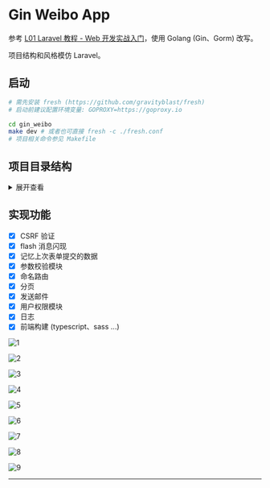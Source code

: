 # Gin Weibo App
参考 [L01 Laravel 教程 - Web 开发实战入门](https://learnku.com/courses/laravel-essential-training/5.8)，使用 Golang (Gin、Gorm) 改写。

项目结构和风格模仿 Laravel。

## 启动
```bash
# 需先安装 fresh (https://github.com/gravityblast/fresh)
# 启动前建议配置环境变量: GOPROXY=https://goproxy.io

cd gin_weibo
make dev # 或者也可直接 fresh -c ./fresh.conf
# 项目相关命令参见 Makefile
```

## 项目目录结构
<details>
<summary>展开查看</summary>
<pre><code>
├── app              项目核心逻辑代码
│    ├── auth        用户相关
│    ├── controllers 控制器
│    ├── helpers     工具方法
│    ├── models      模型
│    ├── policies    权限校验
│    ├── requests    参数校验
│    ├── services    复杂查询
│    └── view_models 数据转换
│
├── config           配置中心
│
├── database         数据库
│    └── factory     数据 mock
│
├── middleware       中间件
│    └── wrapper     controller 包裹函数
│
├── pkg              项目依赖
│
├── public           项目静态文件
│
├── resources        前端源码
│    └── view        go 模板文件
│
├── routes           路由
│    └── routes.go   路由注册
│    └── api.go      api 路由注册
│    └── web.go      页面路由注册
│    └── named       命名路由模块
│
├── storage          存放日志等文件
│
├── main.go          项目入口
│
├── config.yaml      项目配置
│
├── deploy.sh        部署脚本
│
└── Makefile         Makefile 文件
</code></pre>
</details>

## 实现功能
- [x] CSRF 验证
- [x] flash 消息闪现
- [x] 记忆上次表单提交的数据
- [x] 参数校验模块
- [x] 命名路由
- [x] 分页
- [x] 发送邮件
- [x] 用户权限模块
- [x] 日志
- [x] 前端构建 (typescript、sass ...)

![1](readme/1.png)

![2](readme/2.png)

![3](readme/3.png)

![4](readme/4.png)

![5](readme/5.png)

![6](readme/6.png)

![7](readme/7.png)

![8](readme/8.png)

![9](readme/9.png)

***
